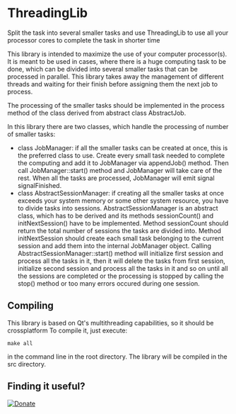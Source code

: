 # ThreadingLib
Split the task into several smaller tasks and use ThreadingLib to use all your processor cores to complete the task in shorter time

This library is intended to maximize the use of your computer processor(s).
It is meant to be used in cases, where there is a huge computing task to be done,
which can be divided into several smaller tasks that can be processed in parallel.
This library takes away the management of different threads and waiting for their
finish before assigning them the next job to process.

The processing of the smaller tasks should be implemented in the process method of
the class derived from abstract class AbstractJob.

In this library there are two
classes, which handle the processing of number of smaller tasks:
- class JobManager: if all the smaller tasks can be created at once, this is the
  preferred class to use. Create every small task needed to complete the
  computing and add it to JobManager via
  appendJob() method. Then call JobManager::start() method and JobManager will take
  care of the rest. When all the tasks are processed, JobManager will emit
  signal signalFinished.
- class AbstractSessionManager: if creating all the smaller tasks at once exceeds
  your system memory or some other system resource, you have to divide tasks into 
  sessions. AbstractSessionManager is an abstract class, which has to be derived and its
  methods sessionCount() and initNextSession() have to be implemented. Method
  sessionCount should return the total number of sessions the tasks are divided into.
  Method initNextSession should create each small task belonging to the current
  session and add them into the internal JobManager object. Calling
  AbstractSessionManager::start() method will initialize first session and process
  all the tasks in it, then it will delete the tasks from first session,
  initialize second session and process all the tasks in it and so on until all
  the sessions are completed or the processing is stopped by calling the stop()
  method or too many errors occured during one session.

<h2>Compiling</h2>
This library is based on Qt's multithreading capabilities, so it should be crossplatform
To compile it, just execute:


<code>make all</code>


in the command line in the root directory. The library will be compiled in the src directory.

<h2>Finding it useful?</h2>

[![Donate](https://www.paypalobjects.com/en_US/i/btn/btn_donateCC_LG.gif)](https://www.paypal.com/cgi-bin/webscr?cmd=_s-xclick&hosted_button_id=CY962QPSSHPHY)

